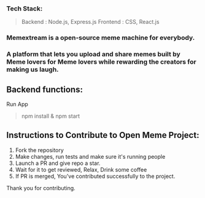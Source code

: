 ### Tech Stack:
>Backend : Node.js, Express.js
>Frontend : CSS, React.js

### Memextream is a open-source meme machine for everybody. 
### A platform that lets you upload and share memes built by Meme lovers for Meme lovers while rewarding the creators for making us laugh.

## Backend functions:
Run App 
>npm install & npm start


## Instructions to Contribute to Open Meme Project:

1. Fork the repository
2. Make changes, run tests and make sure it's running people
3. Launch a PR and give repo a star.
4. Wait for it to get reviewed, Relax, Drink some coffee
5. If PR is merged, You've contributed successfully to the project.

Thank you for contributing.
